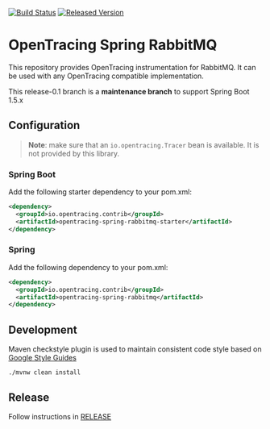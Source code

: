 [![Build Status][ci-img]][ci] [![Released Version][maven-img]][maven]

# OpenTracing Spring RabbitMQ

This repository provides OpenTracing instrumentation for RabbitMQ. It can be used with any OpenTracing compatible implementation.

This release-0.1 branch is a **maintenance branch** to support Spring Boot 1.5.x

## Configuration

> **Note**: make sure that an `io.opentracing.Tracer` bean is available. It is not provided by this library.

### Spring Boot
Add the following starter dependency to your pom.xml:
```xml
<dependency>
  <groupId>io.opentracing.contrib</groupId>
  <artifactId>opentracing-spring-rabbitmq-starter</artifactId>
</dependency>
```

### Spring
Add the following dependency to your pom.xml:
```xml
<dependency>
  <groupId>io.opentracing.contrib</groupId>
  <artifactId>opentracing-spring-rabbitmq</artifactId>
</dependency>
```

## Development
Maven checkstyle plugin is used to maintain consistent code style based on [Google Style Guides](https://github.com/google/styleguide)
```shell
./mvnw clean install
```

## Release
Follow instructions in [RELEASE](RELEASE.md)

[ci-img]: https://travis-ci.org/opentracing-contrib/java-spring-rabbitmq.svg?branch=master
[ci]: https://travis-ci.org/opentracing-contrib/java-spring-rabbitmq
[maven-img]: https://img.shields.io/maven-central/v/io.opentracing.contrib/opentracing-spring-rabbitmq.svg?maxAge=2592000
[maven]: http://search.maven.org/#search%7Cga%7C1%7Copentracing-spring-rabbitmq
